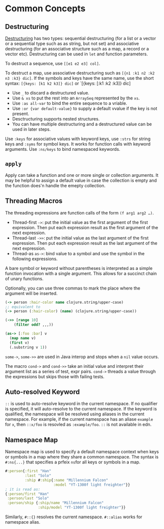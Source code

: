 # Common Concepts

## Destructuring

[Destructuring](https://clojure.org/guides/destructuring) has two types: sequential destructuring (for a list or a vector or a sequential type such as as string, but not set) and associative destructuring (for an associative structure such as a map, a record or a vector etc). Destructuring can be used in `let` and function parameters.

To destruct a sequence, use `[[e1 e2 e3] col]`.

To destruct a map, use associative destructuring such as `[{n1 :k1 n2 :k2 n3 :k3} dic]`. If the symbols and keys have the same name, use the short syntax: `[{keys: [k1 k2 k3]} dic]` or `[{keys: [:k1 :k2 :k3]} dic]

- Use `_` to discard a destructured value.
- Use `& xs` to put the rest into an `ArraySeq` represented by the `xs`.
- Use `:as all-var` to bind the entire sequence to a vriable.
- Use `:or {var default-value}` to supply a default vvalue if the key is not present.
- Desctructuring supports nested structures.
- You can have multiple destructuring and a destructured value can be used in later steps.

Use `:keys` for associative values with keyword keys, use `:strs` for string keys and `:syms` for symbol keys. It works for function calls with keyword arguments. Use `:ns/keys` to bind namespaced keywords.

## `apply`

Apply can take a function and one or more single or collection arguments. It may be helpful to assign a default value in case the collection is empty and the function does'n handle the emepty collection.

## Threading Macros

The threading expressions are function calls of the form `(f arg1 arg2 …​)`.

- Thread-first `->`: put the initial value as the first argument of the first expression. Then put each expression result as the first argument of the next expression.
- Thread-last `->>`: put the initial value as the last argument of the first expression. Then put each expression result as the last argument of the next expression.
- Thread-as `as->`: bind value to a symbol and use the symbol in the following expressions.

A bare symbol or keyword without parentheses is interpreted as a simple function invocation with a single argument. This allows for a succinct chain of unary functions.

Optionally, you can use three commas to mark the place where the argument will be inserted.

```clojure
(-> person :hair-color name clojure.string/upper-case)
;; equivalent to
(-> person (:hair-color) (name) (clojure.string/upper-case))

(->> [range 10]
    (filter odd? ,,,))

(as-> [:foo :bar] v
  (map name v)
  (first v)
  (.substring v 1))
```

`some->`, `some->>` are used in Java interop and stops when a `nil` value occurs.

The macro `cond->` and `cond->>` take an initial value and interpret their argument list as a series of test, expr pairs. `cond->` threads a value through the expressions but skips those with failing tests.

## Auto-resolved Keyword

`::` is used to auto-resolve keyword in the current namespace. If no qualifier is specified, it will auto-resolve to the current namespace. If the keyword is qualified, the namespace will be resolved using aliases in the current namespace. For example, if the current namespace has an aliase `example` for `x`, then `::x/foo` is resovled as `:example/foo`. `::` is not available in edn.

## Namespace Map

Namespace map is used to specify a default namespace context when keys or symbols in a map where they share a common namespace. The syntax is `#:ns{...}` that specifies a prfeix `ns`for all keys or symbols in a map.

```clojure
#:person{:first "Han"
         :last "Solo"
         :ship #:ship{:name "Millennium Falcon"
                      :model "YT-1300f light freighter"}}
; it is read as:
{:person/first "Han"
 :person/last "Solo"
 :person/ship {:ship/name "Millennium Falcon"
               :ship/model "YT-1300f light freighter"}}
```

Similarly, `#::{}` resolves the current namespace. `#::alias` works for namespace alias.
